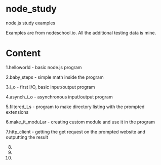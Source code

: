 node_study
==========

node.js study examples

Examples are from nodeschool.io.
All the additional testing data is mine.

Content
==========

1.helloworld - basic node.js program

2.baby_steps - simple math inside the program

3.i_o - first I/O, basic input/output program

4.asynch_i_o - asynchronous input/output program

5.filtered_Ls - program to make directory listing with the prompted extensions

6.make_it_moduLar - creating custom module and use it in the program

7.http_client - getting the get request on the prompted website and outputting the result

8.

9.

10.

